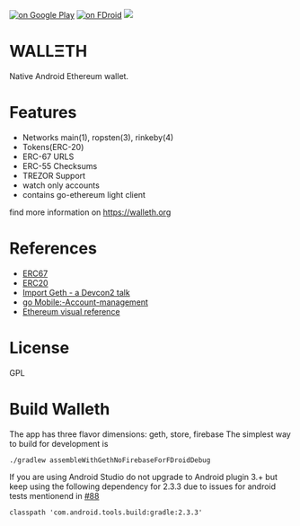 [![on Google Play](https://ligi.de/img/play_badge.png)](https://play.google.com/store/apps/details?id=org.walleth)
[![on FDroid](https://ligi.de/img/fdroid_badge.png)](https://f-droid.org/repository/browse/?fdid=org.walleth)
![](https://github.com/ligi/walleth/blob/master/assets/1024x500.png)

WALLΞTH
=======

Native Android Ethereum wallet.

Features
========

 - Networks main(1), ropsten(3), rinkeby(4)
 - Tokens(ERC-20)
 - ERC-67 URLS
 - ERC-55 Checksums 
 - TREZOR Support
 - watch only accounts 
 - contains go-ethereum light client

find more information on https://walleth.org

References
==========

* [ERC67](https://github.com/ethereum/EIPs/issues/67)
* [ERC20](https://github.com/ethereum/EIPs/issues/20)
* [Import Geth - a Devcon2 talk](https://ethereum.karalabe.com/talks/2016-devcon.html#1)
* [go Mobile:-Account-management](https://github.com/ethereum/go-ethereum/wiki/Mobile:-Account-management)
* [Ethereum visual reference](https://www.ethereum.org/images/logos/Ethereum_Visual_Identity_1.0.0.pdf)

License
=======

GPL

Build Walleth
=============
The app has three flavor dimensions: geth, store, firebase 
The simplest way to build for development is 
```
./gradlew assembleWithGethNoFirebaseForFDroidDebug
```
If you are using Android Studio do not upgrade to Android plugin 3.+ but keep using the following dependency for 2.3.3 due to issues for android tests mentionend in [#88](https://github.com/walleth/walleth/pull/88)
```
classpath 'com.android.tools.build:gradle:2.3.3'
```
